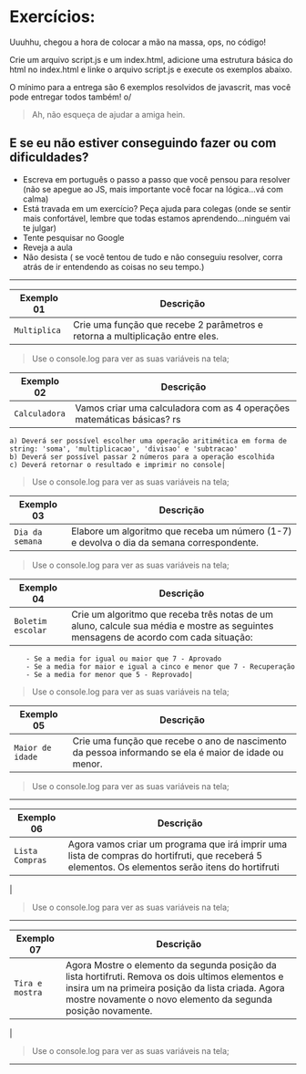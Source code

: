# **Exercícios:**

Uuuhhu, chegou a hora de colocar a mão na massa, ops, no código!

 Crie um arquivo script.js e um index.html, adicione uma estrutura básica do html no index.html e linke o arquivo script.js  e execute os exemplos abaixo. 
 
 O mínimo para a entrega são 6 exemplos resolvidos de javascrit, mas você pode entregar todos também! o/

>  Ah, não esqueça de ajudar a amiga hein. 

## E se eu não estiver conseguindo fazer ou com dificuldades?

- Escreva em português o passo a passo que você pensou para resolver (não se apegue ao JS, mais importante você focar na lógica...vá com calma)
- Está travada em um exercício? Peça ajuda para colegas (onde se sentir mais confortável, lembre que todas estamos aprendendo...ninguém vai te julgar)
- Tente pesquisar no Google
- Reveja a aula
- Não desista ( se você tentou de tudo e não conseguiu resolver, corra atrás de ir entendendo as coisas no seu tempo.)

---
 
| Exemplo 01 | Descrição |
| --- | --- |
| `Multiplica` | Crie uma função que recebe 2 parâmetros e retorna a multiplicação entre eles. |

> Use o console.log para ver as suas variáveis na tela;
 
| Exemplo 02 | Descrição |
| --- | --- |
| `Calculadora` | Vamos criar uma calculadora com as 4 operações matemáticas básicas? rs

    a) Deverá ser possível escolher uma operação aritimética em forma de string: 'soma', 'multiplicacao', 'divisao' e 'subtracao'
    b) Deverá ser possível passar 2 números para a operação escolhida
    c) Deverá retornar o resultado e imprimir no console|

> Use o console.log para ver as suas variáveis na tela;
 
| Exemplo 03 | Descrição |
| --- | --- |
| `Dia da semana` | Elabore um algoritmo que receba um número (1-7) e devolva o dia da semana correspondente.|

> Use o console.log para ver as suas variáveis na tela;
 
| Exemplo 04 | Descrição |
| --- | --- |
| `Boletim escolar` | Crie um algoritmo que receba três notas de um aluno, calcule sua média e mostre as seguintes mensagens de acordo com cada situação:

        - Se a media for igual ou maior que 7 - Aprovado
        - Se a media for maior e igual a cinco e menor que 7 - Recuperação
        - Se a media for menor que 5 - Reprovado|

> Use o console.log para ver as suas variáveis na tela;
 
| Exemplo 05 | Descrição |
| --- | --- |
| `Maior de idade` | Crie uma função que recebe o ano de nascimento da pessoa informando se ela é maior de idade ou menor.|

> Use o console.log para ver as suas variáveis na tela;

---
| Exemplo 06 | Descrição |
| --- | --- |
| `Lista Compras` | Agora vamos criar um programa que irá imprir uma lista de compras do hortifruti, que receberá 5 elementos. Os elementos serão itens do hortifruti
|

> Use o console.log para ver as suas variáveis na tela;

---
 
 | Exemplo 07 | Descrição |
| --- | --- |
| `Tira e mostra` | Agora Mostre o elemento da segunda posição da lista hortifruti. Remova os dois ultimos elementos e insira um na primeira posição da lista criada. Agora mostre novamente o novo elemento da segunda posição novamente.

|

> Use o console.log para ver as suas variáveis na tela;

---
